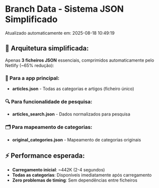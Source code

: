 # Branch Data - Sistema JSON Simplificado
Atualizado automaticamente em: 2025-08-18 10:49:19

## 🎯 Arquitetura simplificada:
Apenas **3 ficheiros JSON** essenciais, comprimidos automaticamente pelo Netlify (~65% redução):

### 📱 Para a app principal:
- **articles.json** - Todas as categorias e artigos (ficheiro único)

### 🔍 Para funcionalidade de pesquisa:
- **articles_search.json** - Dados normalizados para pesquisa

### 🗂️ Para mapeamento de categorias:
- **original_categories.json** - Mapeamento de categorias originais

## ⚡ Performance esperada:
- **Carregamento inicial**: ~442K (2-4 segundos)
- **Todas as categorias**: Disponíveis imediatamente após carregamento
- **Zero problemas de timing**: Sem dependências entre ficheiros
